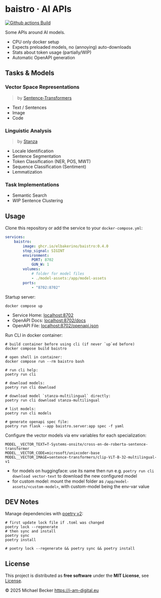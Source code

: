 # baistro · AI APIs

[![Github actions Build](https://github.com/elbakerino/baistro/actions/workflows/blank.yml/badge.svg)](https://github.com/elbakerino/baistro/actions)

Some APIs around AI models.

- CPU only docker setup
- Expects preloaded models, no (annoying) auto-downloads
- Stats about token usage (partially/WIP)
- Automatic OpenAPI generation

## Tasks & Models

### Vector Space Representations

> by [Sentence-Transformers](https://www.sbert.net/)

- Text / Sentences
- Image
- Code

### Linguistic Analysis

> by [Stanza](https://stanfordnlp.github.io/stanza/pipeline.html)

- Locale Identification
- Sentence Segmentation
- Token Classification (NER, POS, MWT)
- Sequence Classification (Sentiment)
- Lemmatization

### Task Implementations

- Semantic Search
- *WIP* Sentence Clustering

## Usage

Clone this repository or add the service to your `docker-compose.yml`:

```yaml
services:
    baistro:
        image: ghcr.io/elbakerino/baistro:0.4.0
        stop_signal: SIGINT
        environment:
            PORT: 8702
            GUN_W: 1
        volumes:
            # folder for model files
            - ./model-assets:/app/model-assets
        ports:
            - "8702:8702"
```

Startup server:

```shell
docker compose up
```

- Service Home: [localhost:8702](http://localhost:8702)
- OpenAPI Docs: [localhost:8702/docs](http://localhost:8702/docs)
- OpenAPI File: [localhost:8702/openapi.json](http://localhost:8702/openapi.json)

Run CLI in docker container:

```shell
# build container before using cli (if never `up`ed before)
docker compose build baistro

# open shell in container:
docker compose run --rm baistro bash

# run cli help:
poetry run cli

# download models:
poetry run cli download

# download model `stanza-multilingual` directly:
poetry run cli download stanza-multilingual

# list models:
poetry run cli models

# generate openapi spec file:
poetry run flask --app baistro.server:app spec -f yaml
```

Configure the vector models via env variables for each specialization:

```
MODEL__VECTOR_TEXT=T-Systems-onsite/cross-en-de-roberta-sentence-transformer
MODEL__VECTOR_CODE=microsoft/unixcoder-base
MODEL__VECTOR_IMAGE=sentence-transformers/clip-ViT-B-32-multilingual-v1
```

- for models on huggingface: use its name then run e.g. `poetry run cli download vector-text` to download the new configured model
- for custom model: mount the model folder as `/app/model-assets/<custom-model>`, with custom-model being the env-var value

## DEV Notes

Manage dependencies with [poetry v2](https://python-poetry.org/):

```shell
# first update lock file if .toml was changed
poetry lock --regenerate
# then sync and install
poetry sync
poetry install

# poetry lock --regenerate && poetry sync && poetry install
```

## License

This project is distributed as **free software** under the **MIT License**, see [License](https://github.com/elbakerino/baistro/blob/main/LICENSE).

© 2025 Michael Becker https://i-am-digital.eu
